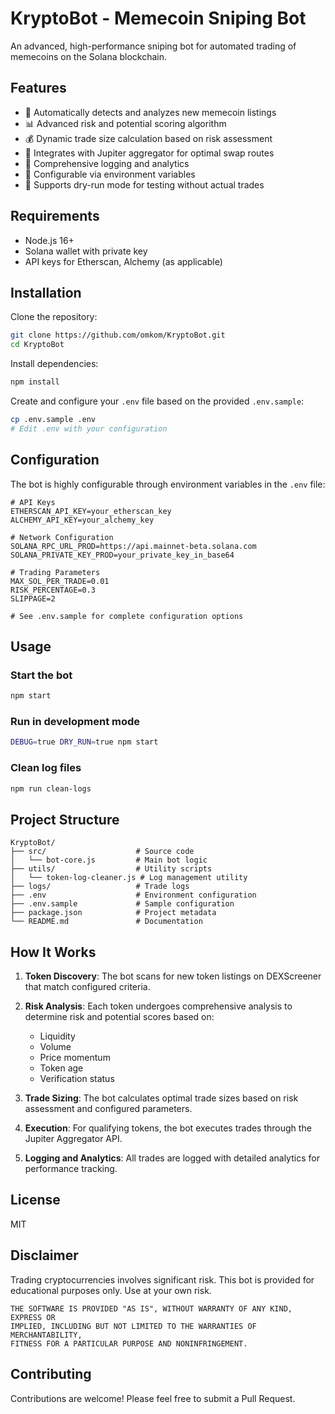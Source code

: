# KryptoBot - Memecoin Sniping Bot

An advanced, high-performance sniping bot for automated trading of memecoins on the Solana blockchain.

## Features

- 🚀 Automatically detects and analyzes new memecoin listings
- 📊 Advanced risk and potential scoring algorithm
- 💰 Dynamic trade size calculation based on risk assessment
- 🔄 Integrates with Jupiter aggregator for optimal swap routes
- 📝 Comprehensive logging and analytics
- 🔧 Configurable via environment variables
- 🧪 Supports dry-run mode for testing without actual trades

## Requirements

- Node.js 16+
- Solana wallet with private key
- API keys for Etherscan, Alchemy (as applicable)

## Installation

Clone the repository:

```bash
git clone https://github.com/omkom/KryptoBot.git
cd KryptoBot
```

Install dependencies:

```bash
npm install
```

Create and configure your `.env` file based on the provided `.env.sample`:

```bash
cp .env.sample .env
# Edit .env with your configuration
```

## Configuration

The bot is highly configurable through environment variables in the `.env` file:

```
# API Keys
ETHERSCAN_API_KEY=your_etherscan_key
ALCHEMY_API_KEY=your_alchemy_key

# Network Configuration
SOLANA_RPC_URL_PROD=https://api.mainnet-beta.solana.com
SOLANA_PRIVATE_KEY_PROD=your_private_key_in_base64

# Trading Parameters
MAX_SOL_PER_TRADE=0.01
RISK_PERCENTAGE=0.3
SLIPPAGE=2

# See .env.sample for complete configuration options
```

## Usage

### Start the bot

```bash
npm start
```

### Run in development mode

```bash
DEBUG=true DRY_RUN=true npm start
```

### Clean log files

```bash
npm run clean-logs
```

## Project Structure

```
KryptoBot/
├── src/                    # Source code
│   └── bot-core.js         # Main bot logic
├── utils/                  # Utility scripts
│   └── token-log-cleaner.js # Log management utility
├── logs/                   # Trade logs
├── .env                    # Environment configuration
├── .env.sample             # Sample configuration
├── package.json            # Project metadata
└── README.md               # Documentation
```

## How It Works

1. **Token Discovery**: The bot scans for new token listings on DEXScreener that match configured criteria.

2. **Risk Analysis**: Each token undergoes comprehensive analysis to determine risk and potential scores based on:
   - Liquidity
   - Volume
   - Price momentum
   - Token age
   - Verification status

3. **Trade Sizing**: The bot calculates optimal trade sizes based on risk assessment and configured parameters.

4. **Execution**: For qualifying tokens, the bot executes trades through the Jupiter Aggregator API.

5. **Logging and Analytics**: All trades are logged with detailed analytics for performance tracking.

## License

MIT

## Disclaimer

Trading cryptocurrencies involves significant risk. This bot is provided for educational purposes only. Use at your own risk.

```
THE SOFTWARE IS PROVIDED "AS IS", WITHOUT WARRANTY OF ANY KIND, EXPRESS OR
IMPLIED, INCLUDING BUT NOT LIMITED TO THE WARRANTIES OF MERCHANTABILITY,
FITNESS FOR A PARTICULAR PURPOSE AND NONINFRINGEMENT.
```

## Contributing

Contributions are welcome! Please feel free to submit a Pull Request.